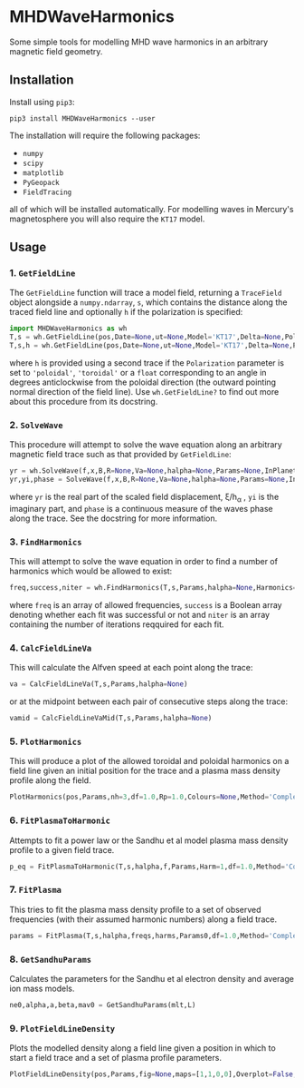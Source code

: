 # MHDWaveHarmonics
Some simple tools for modelling MHD wave harmonics in an arbitrary magnetic field geometry.

## Installation

Install using `pip3`:

```
pip3 install MHDWaveHarmonics --user
```

The installation will require the following packages:

* `numpy`
* `scipy`
* `matplotlib`
* `PyGeopack`
* `FieldTracing`

all of which will be installed automatically. For modelling waves in
Mercury's magnetosphere you will also require the `KT17` model.

## Usage

### 1. `GetFieldLine`

The `GetFieldLine` function will trace a model field, returning a 
`TraceField` object alongside a `numpy.ndarray`, `s`, which contains the 
distance along the traced field line and optionally `h` if the 
polarization is specified:

```python
import MHDWaveHarmonics as wh
T,s = wh.GetFieldLine(pos,Date=None,ut=None,Model='KT17',Delta=None,Polarization='none',**kwargs)
T,s,h = wh.GetFieldLine(pos,Date=None,ut=None,Model='KT17',Delta=None,Polarization='poloidal',**kwargs)
```

where `h` is provided using a second trace if the `Polarization` parameter
is set to `'poloidal'`, `'toroidal'` or a `float` corresponding to an
angle in degrees anticlockwise from the poloidal direction (the outward
pointing normal direction of the field line). Use ```wh.GetFieldLine?```
to find out more about this procedure from its docstring.

### 2. `SolveWave`

This procedure will attempt to solve the wave equation along an arbitrary
magnetic field trace such as that provided by `GetFieldLine`:

```python
yr = wh.SolveWave(f,x,B,R=None,Va=None,halpha=None,Params=None,InPlanet=None,Method='Simple',Unscale=True)
yr,yi,phase = SolveWave(f,x,B,R=None,Va=None,halpha=None,Params=None,InPlanet=None,Method='Complex',Unscale=True)
```

where `yr` is the real part of the scaled field displacement, &#x03BE;/h<sub>&#x03B1;</sub> , `yi` 
is the imaginary part, and `phase` is a continuous measure of the waves
phase along the trace. See the docstring for more information.

### 3. `FindHarmonics`

This will attempt to solve the wave equation in order to find a number
of harmonics which would be allowed to exist:

```python
freq,success,niter = wh.FindHarmonics(T,s,Params,halpha=None,Harmonics=[1,2,3],x0=None,df=1.0,Method='Complex')
```
where `freq` is an array of allowed frequencies, `success` is a Boolean 
array denoting whether each fit was successful or not and `niter` is an 
array containing the number of iterations reqquired for each fit.

### 4. `CalcFieldLineVa`

This will calculate the Alfven speed at each point along the trace:

```python
va = CalcFieldLineVa(T,s,Params,halpha=None)
```

or at the midpoint between each pair of consecutive steps along the trace:

```python
vamid = CalcFieldLineVaMid(T,s,Params,halpha=None)
```

### 5. `PlotHarmonics`

This will produce a plot of the allowed toroidal and poloidal harmonics 
on a field line given an initial position for the trace and a plasma
mass density profile along the field.

```python
PlotHarmonics(pos,Params,nh=3,df=1.0,Rp=1.0,Colours=None,Method='Complex',**kwargs)
```
### 6. `FitPlasmaToHarmonic`

Attempts to fit a power law or the Sandhu et al model plasma mass density
profile to a given field trace.

```python
p_eq = FitPlasmaToHarmonic(T,s,halpha,f,Params,Harm=1,df=1.0,Method='Complex')
```

### 7. `FitPlasma`

This tries to fit the plasma mass density profile to a set of observed
frequencies (with their assumed harmonic numbers) along a field trace.

```python
params = FitPlasma(T,s,halpha,freqs,harms,Params0,df=1.0,Method='Complex',ParamFit=None)
```

### 8. `GetSandhuParams`

Calculates the parameters for the Sandhu et al electron density and 
average ion mass models.

```python
ne0,alpha,a,beta,mav0 = GetSandhuParams(mlt,L)
```

### 9. `PlotFieldLineDensity`

Plots the modelled density along a field line given a position in which
to start a field trace and a set of plasma profile parameters.

```python
PlotFieldLineDensity(pos,Params,fig=None,maps=[1,1,0,0],Overplot=False,**kwargs)
```


